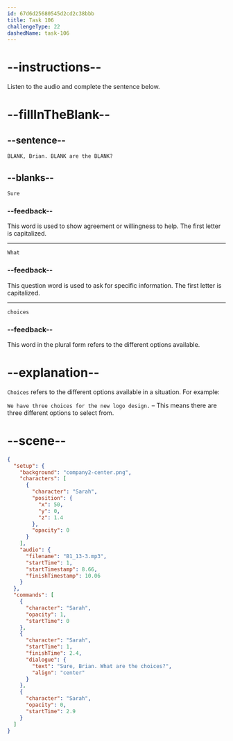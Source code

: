```yaml
---
id: 67d6d25680545d2cd2c38bbb
title: Task 106
challengeType: 22
dashedName: task-106
---
```


<!-- (Audio) Sarah: Sure, Brian. What are the choices? -->

# --instructions--

Listen to the audio and complete the sentence below.

# --fillInTheBlank--

## --sentence--

`BLANK, Brian. BLANK are the BLANK?`

## --blanks--

`Sure`

### --feedback--

This word is used to show agreement or willingness to help. The first letter is capitalized.

---

`What`

### --feedback--

This question word is used to ask for specific information. The first letter is capitalized.

---

`choices`

### --feedback--

This word in the plural form refers to the different options available.

# --explanation--

`Choices` refers to the different options available in a situation. For example:  

`We have three choices for the new logo design.` – This means there are three different options to select from.  

# --scene--

```json
{
  "setup": {
    "background": "company2-center.png",
    "characters": [
      {
        "character": "Sarah",
        "position": {
          "x": 50,
          "y": 0,
          "z": 1.4
        },
        "opacity": 0
      }
    ],
    "audio": {
      "filename": "B1_13-3.mp3",
      "startTime": 1,
      "startTimestamp": 8.66,
      "finishTimestamp": 10.06
    }
  },
  "commands": [
    {
      "character": "Sarah",
      "opacity": 1,
      "startTime": 0
    },
    {
      "character": "Sarah",
      "startTime": 1,
      "finishTime": 2.4,
      "dialogue": {
        "text": "Sure, Brian. What are the choices?",
        "align": "center"
      }
    },
    {
      "character": "Sarah",
      "opacity": 0,
      "startTime": 2.9
    }
  ]
}
```
